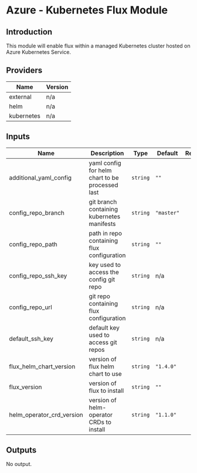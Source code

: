 # Azure - Kubernetes Flux Module

## Introduction

This module will enable flux within a managed Kubernetes cluster hosted on Azure Kubernetes Service.
<br />

<!--- BEGIN_TF_DOCS --->
## Providers

| Name | Version |
|------|---------|
| external | n/a |
| helm | n/a |
| kubernetes | n/a |

## Inputs

| Name | Description | Type | Default | Required |
|------|-------------|------|---------|:-----:|
| additional\_yaml\_config | yaml config for helm chart to be processed last | `string` | `""` | no |
| config\_repo\_branch | git branch containing kubernetes manifests | `string` | `"master"` | no |
| config\_repo\_path | path in repo containing flux configuration | `string` | `""` | no |
| config\_repo\_ssh\_key | key used to access the config git repo | `string` | n/a | yes |
| config\_repo\_url | git repo containing flux configuration | `string` | n/a | yes |
| default\_ssh\_key | default key used to access git repos | `string` | n/a | yes |
| flux\_helm\_chart\_version | version of flux helm chart to use | `string` | `"1.4.0"` | no |
| flux\_version | version of flux to install | `string` | `""` | no |
| helm\_operator\_crd\_version | version of helm-operator CRDs to install | `string` | `"1.1.0"` | no |

## Outputs

No output.
<!--- END_TF_DOCS --->
